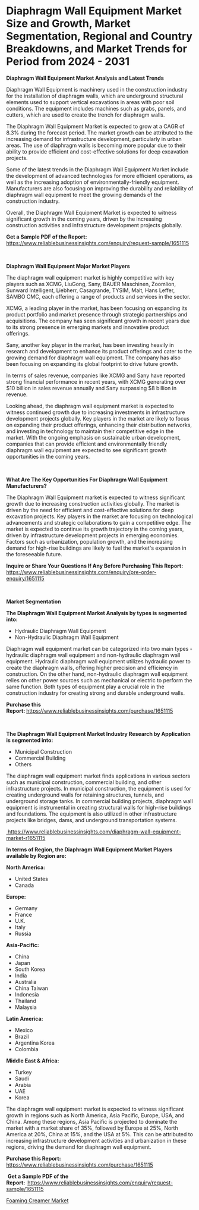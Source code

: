<p><h1>Diaphragm Wall Equipment Market Size and Growth, Market Segmentation, Regional and Country Breakdowns, and Market Trends for Period from 2024 -  2031</h1></p><p><strong>Diaphragm Wall Equipment Market Analysis and Latest Trends</strong></p>
<p><p>Diaphragm Wall Equipment is machinery used in the construction industry for the installation of diaphragm walls, which are underground structural elements used to support vertical excavations in areas with poor soil conditions. The equipment includes machines such as grabs, panels, and cutters, which are used to create the trench for diaphragm walls.</p><p>The Diaphragm Wall Equipment Market is expected to grow at a CAGR of 8.3% during the forecast period. The market growth can be attributed to the increasing demand for infrastructure development, particularly in urban areas. The use of diaphragm walls is becoming more popular due to their ability to provide efficient and cost-effective solutions for deep excavation projects.</p><p>Some of the latest trends in the Diaphragm Wall Equipment Market include the development of advanced technologies for more efficient operations, as well as the increasing adoption of environmentally-friendly equipment. Manufacturers are also focusing on improving the durability and reliability of diaphragm wall equipment to meet the growing demands of the construction industry.</p><p>Overall, the Diaphragm Wall Equipment Market is expected to witness significant growth in the coming years, driven by the increasing construction activities and infrastructure development projects globally.</p></p>
<p><strong>Get a Sample PDF of the Report:&nbsp;</strong> <a href="https://www.reliablebusinessinsights.com/enquiry/request-sample/1651115">https://www.reliablebusinessinsights.com/enquiry/request-sample/1651115</a></p>
<p>&nbsp;</p>
<p><strong>Diaphragm Wall Equipment Major Market Players</strong></p>
<p><p>The diaphragm wall equipment market is highly competitive with key players such as XCMG, LiuGong, Sany, BAUER Maschinen, Zoomlion, Sunward Intelligent, Liebherr, Casagrande, TYSIM, Mait, Hans Leffer, SAMBO CMC, each offering a range of products and services in the sector.</p><p>XCMG, a leading player in the market, has been focusing on expanding its product portfolio and market presence through strategic partnerships and acquisitions. The company has seen significant growth in recent years due to its strong presence in emerging markets and innovative product offerings.</p><p>Sany, another key player in the market, has been investing heavily in research and development to enhance its product offerings and cater to the growing demand for diaphragm wall equipment. The company has also been focusing on expanding its global footprint to drive future growth.</p><p>In terms of sales revenue, companies like XCMG and Sany have reported strong financial performance in recent years, with XCMG generating over $10 billion in sales revenue annually and Sany surpassing $8 billion in revenue.</p><p>Looking ahead, the diaphragm wall equipment market is expected to witness continued growth due to increasing investments in infrastructure development projects globally. Key players in the market are likely to focus on expanding their product offerings, enhancing their distribution networks, and investing in technology to maintain their competitive edge in the market. With the ongoing emphasis on sustainable urban development, companies that can provide efficient and environmentally friendly diaphragm wall equipment are expected to see significant growth opportunities in the coming years.</p></p>
<p>&nbsp;</p>
<p><strong>What Are The Key Opportunities For Diaphragm Wall Equipment Manufacturers?</strong></p>
<p><p>The Diaphragm Wall Equipment market is expected to witness significant growth due to increasing construction activities globally. The market is driven by the need for efficient and cost-effective solutions for deep excavation projects. Key players in the market are focusing on technological advancements and strategic collaborations to gain a competitive edge. The market is expected to continue its growth trajectory in the coming years, driven by infrastructure development projects in emerging economies. Factors such as urbanization, population growth, and the increasing demand for high-rise buildings are likely to fuel the market's expansion in the foreseeable future.</p></p>
<p><strong>Inquire or Share Your Questions If Any Before Purchasing This Report:</strong> <a href="https://www.reliablebusinessinsights.com/enquiry/pre-order-enquiry/1651115">https://www.reliablebusinessinsights.com/enquiry/pre-order-enquiry/1651115</a></p>
<p>&nbsp;</p>
<p><strong>Market Segmentation</strong></p>
<p><strong>The Diaphragm Wall Equipment Market Analysis by types is segmented into:</strong></p>
<p><ul><li>Hydraulic Diaphragm Wall Equipment</li><li>Non-Hydraulic Diaphragm Wall Equipment</li></ul></p>
<p><p>Diaphragm wall equipment market can be categorized into two main types - hydraulic diaphragm wall equipment and non-hydraulic diaphragm wall equipment. Hydraulic diaphragm wall equipment utilizes hydraulic power to create the diaphragm walls, offering higher precision and efficiency in construction. On the other hand, non-hydraulic diaphragm wall equipment relies on other power sources such as mechanical or electric to perform the same function. Both types of equipment play a crucial role in the construction industry for creating strong and durable underground walls.</p></p>
<p><strong>Purchase this Report:&nbsp;</strong><a href="https://www.reliablebusinessinsights.com/purchase/1651115">https://www.reliablebusinessinsights.com/purchase/1651115</a></p>
<p>&nbsp;</p>
<p><strong>The Diaphragm Wall Equipment Market Industry Research by Application is segmented into:</strong></p>
<p><ul><li>Municipal Construction</li><li>Commercial Building</li><li>Others</li></ul></p>
<p><p>The diaphragm wall equipment market finds applications in various sectors such as municipal construction, commercial building, and other infrastructure projects. In municipal construction, the equipment is used for creating underground walls for retaining structures, tunnels, and underground storage tanks. In commercial building projects, diaphragm wall equipment is instrumental in creating structural walls for high-rise buildings and foundations. The equipment is also utilized in other infrastructure projects like bridges, dams, and underground transportation systems.</p></p>
<p><a href="https://www.reliablebusinessinsights.com/diaphragm-wall-equipment-market-r1651115">&nbsp;https://www.reliablebusinessinsights.com/diaphragm-wall-equipment-market-r1651115</a></p>
<p><strong>In terms of Region, the Diaphragm Wall Equipment Market Players available by Region are:</strong></p>
<p>
    <p> <strong> North America: </strong>
        <ul>
            <li>United States</li>
            <li>Canada</li>
        </ul>
        </p> 
    <p> <strong> Europe: </strong>
        <ul>
            <li>Germany</li>
            <li>France</li>
            <li>U.K.</li>
            <li>Italy</li>
            <li>Russia</li>
        </ul>
        </p> 
    <p> <strong> Asia-Pacific: </strong>
        <ul>
            <li>China</li>
            <li>Japan</li>
            <li>South Korea</li>
            <li>India</li>
            <li>Australia</li>
            <li>China Taiwan</li>
            <li>Indonesia</li>
            <li>Thailand</li>
            <li>Malaysia</li>
        </ul>
        </p> 
    <p> <strong> Latin America: </strong>
        <ul>
            <li>Mexico</li>
            <li>Brazil</li>
            <li>Argentina Korea</li>
            <li>Colombia</li>
        </ul>
        </p> 
    <p> <strong> Middle East & Africa: </strong>
        <ul>
            <li>Turkey</li>
            <li>Saudi</li>
            <li>Arabia</li>
            <li>UAE</li>
            <li>Korea</li>
        </ul>
    </p>
    </p>
<p><p>The diaphragm wall equipment market is expected to witness significant growth in regions such as North America, Asia Pacific, Europe, USA, and China. Among these regions, Asia Pacific is projected to dominate the market with a market share of 35%, followed by Europe at 25%, North America at 20%, China at 15%, and the USA at 5%. This can be attributed to increasing infrastructure development activities and urbanization in these regions, driving the demand for diaphragm wall equipment.</p></p>
<p><strong>Purchase this Report: </strong><a href="https://www.reliablebusinessinsights.com/purchase/1651115">https://www.reliablebusinessinsights.com/purchase/1651115</a></p>
<p>&nbsp;<strong>Get a Sample PDF of the Report:&nbsp;&nbsp;</strong><a href="https://www.reliablebusinessinsights.com/enquiry/request-sample/1651115">https://www.reliablebusinessinsights.com/enquiry/request-sample/1651115</a></p>
<p><strong></strong></p>
<p><p><a href="https://github.com/DeonteStanton2023/Market-Research-Report-List-1/blob/main/foaming-creamer-market.md">Foaming Creamer Market</a></p></p>